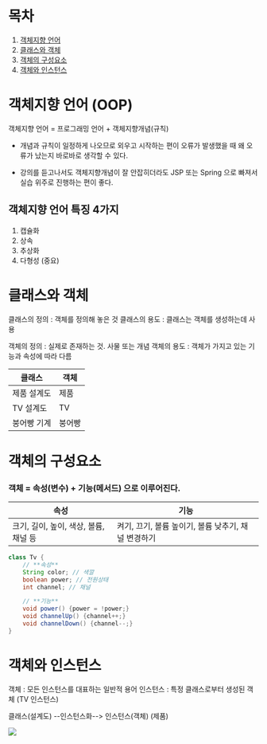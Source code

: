 
# 목차

1. [객체지향 언어](#객체지향-언어)
2. [클래스와 객체](#클래스와-객체)
3. [객체의 구성요소](#객체의-구성요소)
4. [객체와 인스턴스](#객체와-인스턴스)


# 객체지향 언어 (OOP)

객체지향 언어 = 프로그래밍 언어 + 객체지향개념(규칙)

- 개념과 규칙이 일정하게 나오므로 외우고 시작하는 편이 오류가 발생했을 때 왜 오류가 났는지 바로바로 생각할 수 있다.

- 강의를 듣고나서도 객체지향개념이 잘 안잡히더라도 JSP 또는 Spring 으로 빠져서 실습 위주로 진행하는 편이 좋다.

## 객체지향 언어 특징 4가지

1. 캡슐화
2. 상속
3. 추상화
4. 다형성 (중요)

# 클래스와 객체

클래스의 정의 : 객체를 정의해 놓은 것
클래스의 용도 : 클래스는 객체를 생성하는데 사용

객체의 정의 : 실제로 존재하는 것. 사물 또는 개념
객체의 용도 : 객체가 가지고 있는 기능과 속성에 따라 다름

클래스|객체|
|------|---|
|제품 설계도|제품|
|TV 설계도|TV|
|붕어빵 기계|붕어빵|

# 객체의 구성요소

### 객체 = 속성(변수) + 기능(메서드) 으로 이루어진다.

속성|기능|
|------|---|
|크기, 길이, 높이, 색상, 볼륨, 채널 등| 켜기, 끄기, 볼륨 높이기, 볼륨 낮추기, 채널 변경하기|

```java
class Tv {
    // **속성**
    String color; // 색깔
    boolean power; // 전원상태
    int channel; // 채널

    // **기능**
    void power() {power = !power;}
    void channelUp() {channel++;}
    void channelDown() {channel--;}
}
```

# 객체와 인스턴스

객체 : 모든 인스턴스를 대표하는 일반적 용어
인스턴스 : 특정 클래스로부터 생성된 객체 (TV 인스턴스)

클래스(설계도) --인스턴스화--> 인스턴스(객체) (제품)

![](https://velog.velcdn.com/images/ant0410/post/a181947f-a0ce-49dc-9938-216e90fbea90/image.png)




